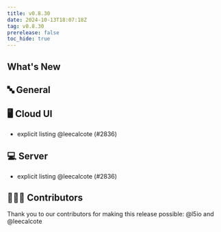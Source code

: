 ```yaml
---
title: v0.8.30
date: 2024-10-13T18:07:18Z
tag: v0.8.30
prerelease: false
toc_hide: true
---
```


## What's New
## 🔤 General
## 🖥 Cloud UI

- explicit listing @leecalcote (#2836)

## 💻 Server

- explicit listing @leecalcote (#2836)

## 👨🏽‍💻 Contributors

Thank you to our contributors for making this release possible:
@l5io and @leecalcote

